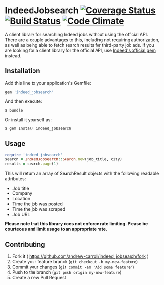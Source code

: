 # IndeedJobsearch [![Coverage Status](https://coveralls.io/repos/andrew-carroll/indeed_jobsearch/badge.svg?branch=master&service=github)](https://coveralls.io/github/andrew-carroll/indeed_jobsearch?branch=master) [![Build Status](https://circleci.com/gh/andrew-carroll/indeed_jobsearch.svg?style=shield&circle-token=5f73b0fc84e352ec3c03acb0771526d80326f5b8)](https://circleci.com/gh/andrew-carroll/indeed_jobsearch) [![Code Climate](https://codeclimate.com/github/andrew-carroll/indeed_jobsearch/badges/gpa.svg)](https://codeclimate.com/github/andrew-carroll/indeed_jobsearch)

A client library for searching Indeed jobs without using the official API. There are a couple advantages to this, including not requiring authorization, as well as being able to fetch search results for third-party job ads. If you are looking for a client library for the official API, use [Indeed's official gem](https://github.com/indeedlabs/indeed-ruby) instead.

## Installation

Add this line to your application's Gemfile:

```ruby
gem 'indeed_jobsearch'
```

And then execute:

    $ bundle

Or install it yourself as:

    $ gem install indeed_jobsearch

## Usage

```ruby
require 'indeed_jobsearch'
search = IndeedJobsearch::Search.new(job_title, city)
results = search.page(1)
```

This will return an array of SearchResult objects with the following readable attributes:
* Job title
* Company
* Location
* Time the job was posted
* Time the job was scraped
* Job URL

**Please note that this library does not enforce rate limiting. Please be courteous and limit usage to an appropriate rate.**

## Contributing

1. Fork it ( https://github.com/andrew-carroll/indeed_jobsearch/fork )
2. Create your feature branch (`git checkout -b my-new-feature`)
3. Commit your changes (`git commit -am 'Add some feature'`)
4. Push to the branch (`git push origin my-new-feature`)
5. Create a new Pull Request
